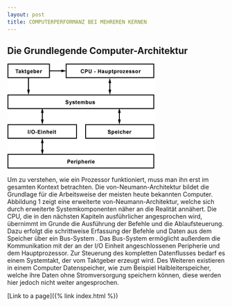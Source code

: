 ```yaml
---
layout: post
title: COMPUTERPERFORMANZ BEI MEHREREN KERNEN
---
```


## Die Grundlegende Computer-Architektur

![My helpful screenshot](/public/arch.png)

Um zu verstehen, wie ein Prozessor funktioniert, muss man ihn erst im gesamten Kontext betrachten. Die von-Neumann-Architektur bildet die Grundlage für die Arbeitsweise der meisten heute bekannten Computer. Abbildung 1 zeigt eine erweiterte von-Neumann-Architektur, welche sich durch erweiterte Systemkomponenten näher an die Realität annähert. Die CPU, die in den nächsten Kapiteln ausführlicher angesprochen wird, übernimmt im Grunde die Ausführung der Befehle und die Ablaufsteuerung. Dazu erfolgt die schrittweise Erfassung der Befehle und Daten aus dem Speicher über ein Bus-System . Das Bus-System ermöglicht außerdem die Kommunikation mit der an der I/O Einheit angeschlossenen Peripherie und dem Hauptprozessor. Zur Steuerung des kompletten Datenflusses bedarf es einem Systemtakt, der vom Taktgeber erzeugt wird. Des Weiteren existieren in einem Computer Datenspeicher, wie zum Beispiel Halbleiterspeicher, welche ihre Daten ohne Stromversorgung speichern können, diese werden hier jedoch nicht weiter angesprochen.

[Link to a page]({% link index.html %})
